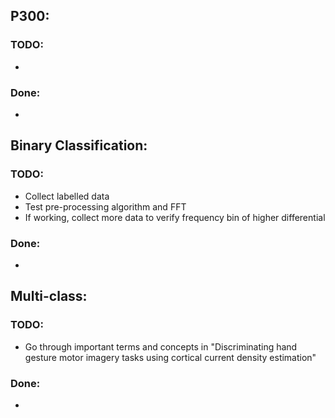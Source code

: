 ## P300:
### TODO:
- 
### Done:
- 

## Binary Classification:
### TODO:
- Collect labelled data
- Test pre-processing algorithm and FFT
- If working, collect more data to verify frequency bin of higher differential
### Done:
- 

## Multi-class:
### TODO:
- Go through important terms and concepts in "Discriminating hand gesture motor imagery tasks using cortical current density estimation"
### Done:
- 
